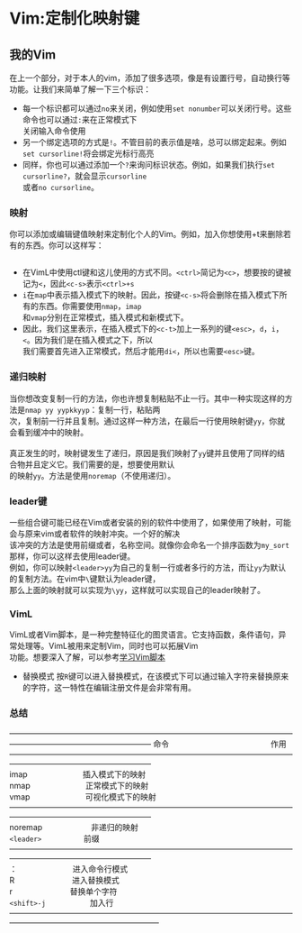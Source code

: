 # Vim:定制化映射键

## 我的Vim
在上一个部分，对于本人的vim，添加了很多选项，像是有设置行号，自动换行等功能。让我们来简单了解一下三个标识：<br>
* 每一个标识都可以通过`no`来关闭，例如使用`set nonumber`可以关闭行号。这些命令也可以通过`:`来在正常模式下<br>
  关闭输入命令使用<br>
* 另一个绑定选项的方式是`!`。不管目前的表示值是啥，总可以绑定起来。例如`set cursorline!`将会绑定光标行高亮<br>
* 同样，你也可以通过添加一个`?`来询问标识状态。例如，如果我们执行`set cursorline?`，就会显示`cursorline`<br>
  或者`no cursorline`。
  
### 映射
你可以添加或编辑键值映射来定制化个人的Vim。例如，加入你想使用<ctrl>+t来删除若有的东西。你可以这样写：<br>
``` imap <c-t> <esc>di<
```
* 在VimL中使用ctl键和这儿使用的方式不同。`<ctrl>`简记为`<c>`，想要按的键被记为`<`，因此`<c-s>`表示`<ctrl>+s`<br>
* `i`在`map`中表示插入模式下的映射。因此，按键`<c-s>`将会删除在插入模式下所有的东西。你需要使用`nmap`，`imap`<br>
  和`vmap`分别在正常模式，插入模式和新模式下。
* 因此，我们这里表示，在插入模式下的`<c-t>`加上一系列的键`<esc>`，`d`，`i`，`<`。因为我们是在插入模式之下，所以<br>
  我们需要首先进入正常模式，然后才能用`di<`，所以也需要`<esc>`键。
  
### 递归映射
当你想改变复制一行的方法，你也许想复制粘贴不止一行。其中一种实现这样的方法是`nmap yy yypkkyyp`：复制一行，粘贴两<br>
次，复制前一行并且复制。通过这样一种方法，在最后一行使用映射键`yy`，你就会看到缓冲中的映射。<br>
<br>
真正发生的时，映射键发生了递归，原因是我们映射了`yy`键并且使用了同样的结合物并且定义它。我们需要的是，想要使用默认<br>
的映射`yy`。方法是使用`noremap`（不使用递归）。

### leader键
一些组合键可能已经在Vim或者安装的别的软件中使用了，如果使用了映射，可能会与原来vim或者软件的映射冲突。一个好的解决<br>
该冲突的方法是使用前缀或者，名称空间。就像你会命名一个排序函数为`my_sort`那样，你可以这样去使用leader键。<br>
例如，你可以映射`<leader>yy`为自己的复制一行或者多行的方法，而让`yy`为默认的复制方法。在vim中`\`键默认为leader键，<br>
那么上面的映射就可以实现为`\yy`，这样就可以实现自己的leader映射了。

### VimL
VimL或者Vim脚本，是一种完整特征化的图灵语言。它支持函数，条件语句，异常处理等。VimL被用来定制Vim，同时也可以拓展Vim<br>
功能。想要深入了解，可以参考[学习Vim脚本](http://learnvimscriptthehardway.stevelosh.com/)

* 替换模式
按`R`键可以进入替换模式，在该模式下可以通过输入字符来替换原来的字符，这一特性在编辑注册文件是会非常有用。

### 总结
——————————————————————————————————————————————————————
命令                                              作用<br>
——————————————————————————————————————————————————————<br>
imap                         插入模式下的映射<br>
nmap                         正常模式下的映射<br>
vmap                         可视化模式下的映射<br>
——————————————————————————————————————————————————————<br>
noremap                      非递归的映射<br>
`<leader>`                   前缀<br>
——————————————————————————————————————————————————————<br>
：                           进入命令行模式<br>
R                            进入替换模式<br>
r                            替换单个字符<br>
`<shift>-j`                    加入行<br>
———————————————————————————————————————————————————————
